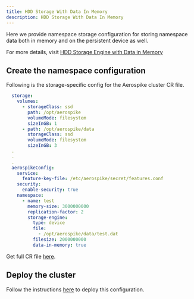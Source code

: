 ```yaml
---
title: HDD Storage With Data In Memory
description: HDD Storage With Data In Memory
---
```


Here we provide namespace storage configuration for storing namespace data both in memory and on the persistent device as well.

For more details, visit [HDD Storage Engine with Data in Memory](/operations/configure/namespace/storage/#recipe-for-an-hdd-storage-engine-with-data-in-memory)

## Create the namespace configuration
Following is the storage-specific config for the Aerospike cluster CR file.
```yaml
  storage:
    volumes:
      - storageClass: ssd
        path: /opt/aerospike
        volumeMode: filesystem
        sizeInGB: 1
      - path: /opt/aerospike/data
        storageClass: ssd
        volumeMode: filesystem
        sizeInGB: 3
  .
  .
  .
  aerospikeConfig:
    service:
      feature-key-file: /etc/aerospike/secret/features.conf
    security:
      enable-security: true
    namespace:
      - name: test
        memory-size: 3000000000
        replication-factor: 2
        storage-engine:
          type: device
          file:
            - /opt/aerospike/data/test.dat
          filesize: 2000000000
          data-in-memory: true
```
Get full CR file [here](https://github.com/aerospike/aerospike-kubernetes-operator/tree/1.0.1/deploy/samples/hdd_dim_storage_cluster_cr.yaml).

## Deploy the cluster
Follow the instructions [here](/cloud/kubernetes/operator/Create-Aerospike-cluster.md#deploy-aerospike-cluster) to deploy this configuration.
